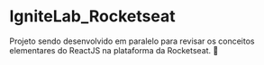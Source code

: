 # IgniteLab_Rocketseat

Projeto sendo desenvolvido em paralelo para revisar os conceitos elementares do ReactJS na plataforma da Rocketseat. 🚀
